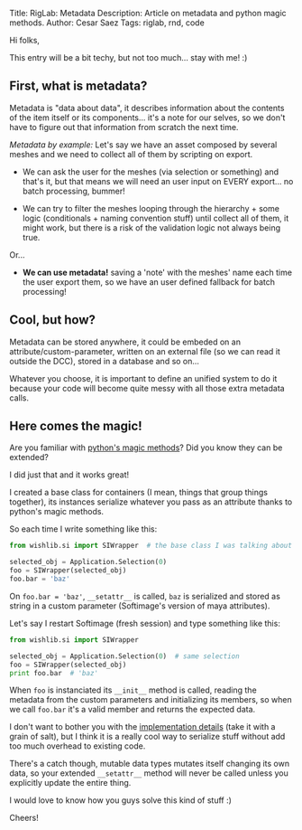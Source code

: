 Title: RigLab: Metadata
Description: Article on metadata and python magic methods.
Author: Cesar Saez
Tags: riglab, rnd, code

Hi folks,

This entry will be a bit techy, but not too much... stay with me! :)

## First, what is metadata?

Metadata is "data about data", it describes information about the contents of the
item itself or its components... it's a note for our selves, so we don't
have to figure out that information from scratch the next time.

_Metadata by example:_
Let's say we have an asset composed by several meshes and
we need to collect all of them by scripting on export.

* We can ask the user for the meshes (via selection or something) and that's it,
but that means we will need an user input on EVERY export... no batch processing,
bummer!

* We can try to filter the meshes looping through the hierarchy + some logic
(conditionals + naming convention stuff) until collect all of them, it might work,
but there is a risk of the validation logic not always being true.

Or...

* **We can use metadata!** saving a 'note' with the meshes' name each time the
user export them, so we have an user defined fallback for batch processing!

## Cool, but how?

Metadata can be stored anywhere, it could be embeded on an attribute/custom-parameter,
written on an external file (so we can read it outside the DCC), stored
in a database and so on...

Whatever you choose, it is important to define an unified system to do it
because your code will become quite messy with all those extra metadata calls.

## Here comes the magic!

Are you familiar with [python's magic methods](http://www.rafekettler.com/magicmethods.html)?
Did you know they can be extended?

I did just that and it works great!

I created a base class for containers (I mean, things that group things together),
its instances serialize whatever you pass as an attribute thanks to python's magic
methods.

So each time I write something like this:

```python
from wishlib.si import SIWrapper  # the base class I was talking about

selected_obj = Application.Selection(0)
foo = SIWrapper(selected_obj)
foo.bar = 'baz'
```

On `foo.bar = 'baz'`, `__setattr__` is called, `baz` is serialized
and stored as string in a custom parameter (Softimage's version of maya attributes).

Let's say I restart Softimage (fresh session) and type something like this:

```python
from wishlib.si import SIWrapper

selected_obj = Application.Selection(0)  # same selection
foo = SIWrapper(selected_obj)
print foo.bar  # 'baz'
```

When `foo` is instanciated its `__init__` method is called, reading the metadata
from the custom parameters and initializing its members, so when we call `foo.bar`
it's a valid member and returns the expected data.

I don't want to bother you with the [implementation details](https://github.com/csaez/wishlib/blob/master/wishlib/si/siwrapper.py) (take it with a grain of salt),
but I think it is a really cool way to serialize stuff without add too much overhead
to existing code.

There's a catch though, mutable data types mutates itself changing its own data, so
your extended `__setattr__` method will never be called unless you explicitly
update the entire thing.

I would love to know how you guys solve this kind of stuff :)

Cheers!

